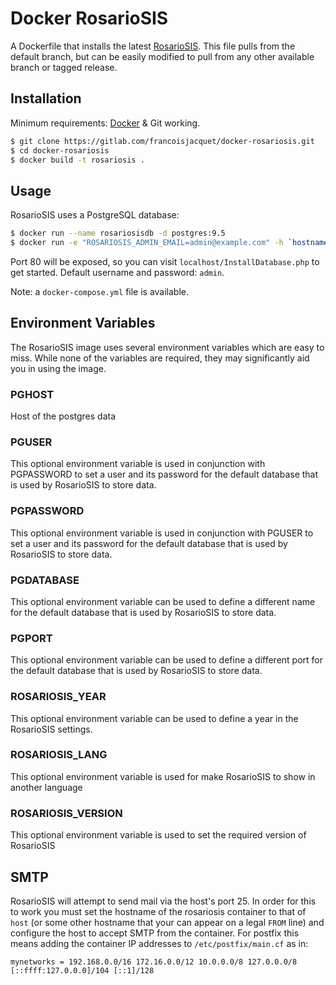 Docker RosarioSIS
=================

A Dockerfile that installs the latest [RosarioSIS](https://www.rosariosis.org/). This file pulls from the default branch, but can be easily modified to pull from any other available branch or tagged release.

## Installation

Minimum requirements: [Docker](https://www.docker.com/) & Git working.

```bash
$ git clone https://gitlab.com/francoisjacquet/docker-rosariosis.git
$ cd docker-rosariosis
$ docker build -t rosariosis .
```

## Usage

RosarioSIS uses a PostgreSQL database:

```bash
$ docker run --name rosariosisdb -d postgres:9.5
$ docker run -e "ROSARIOSIS_ADMIN_EMAIL=admin@example.com" -h `hostname -f` -d -p 80:80 --name rosariosis --link rosariosisdb:rosariosisdb rosariosis
```

Port 80 will be exposed, so you can visit `localhost/InstallDatabase.php` to get started. Default username and password: `admin`.

Note: a `docker-compose.yml` file is available.

## Environment Variables

The RosarioSIS image uses several environment variables which are easy to miss. While none of the variables are required, they may significantly aid you in using the image.

### PGHOST

Host of the postgres data

### PGUSER

This optional environment variable is used in conjunction with PGPASSWORD to set a user and its password for the default database that is used by RosarioSIS to store data.

### PGPASSWORD

This optional environment variable is used in conjunction with PGUSER to set a user and its password for the default database that is used by RosarioSIS to store data.

### PGDATABASE

This optional environment variable can be used to define a different name for the default database that is used by RosarioSIS to store data.

### PGPORT

This optional environment variable can be used to define a different port for the default database that is used by RosarioSIS to store data.

### ROSARIOSIS_YEAR

This optional environment variable can be used to define a year in the RosarioSIS settings.

### ROSARIOSIS_LANG

This optional environment variable is used for make RosarioSIS to show in another language

### ROSARIOSIS_VERSION

This optional environment variable is used to set the required version of RosarioSIS


## SMTP

RosarioSIS will attempt to send mail via the host's port 25. In order for this to work you must set the hostname of the rosariosis container to that of `host` (or some other hostname that your can appear on a legal `FROM` line) and configure the host to accept SMTP from the container. For postfix this means adding the container IP addresses to `/etc/postfix/main.cf` as in:

```
mynetworks = 192.168.0.0/16 172.16.0.0/12 10.0.0.0/8 127.0.0.0/8 [::ffff:127.0.0.0]/104 [::1]/128
```

